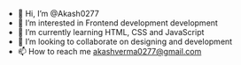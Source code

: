 - 👋 Hi, I’m @Akash0277
- 👀 I’m interested in Frontend development development
- 🌱 I’m currently learning HTML, CSS and JavaScript
- 💞️ I’m looking to collaborate on designing and development
- 📫 How to reach me akashverma0277@gmail.com

<!---
Akash0277/Akash0277 is a ✨ special ✨ repository because its `README.md` (this file) appears on your GitHub profile.
You can click the Preview link to take a look at your changes.
--->
